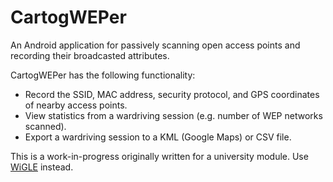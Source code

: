 # CartogWEPer
An Android application for passively scanning open access points and recording their broadcasted attributes.

CartogWEPer has the following functionality:
- Record the SSID, MAC address, security protocol, and GPS coordinates of nearby access points.
- View statistics from a wardriving session (e.g. number of WEP networks scanned).
- Export a wardriving session to a KML (Google Maps) or CSV file.

This is a work-in-progress originally written for a university module. Use [WiGLE](https://wigle.net/tools) instead.
